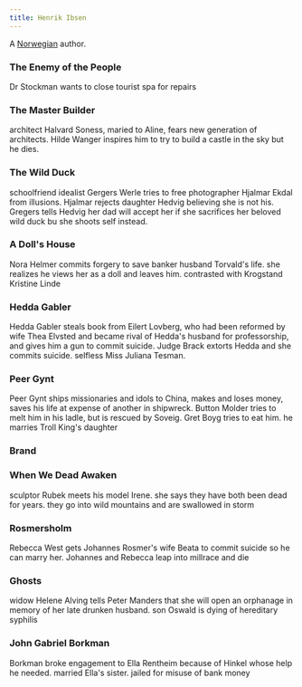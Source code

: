 ```yaml
---
title: Henrik Ibsen
---
```


A [Norwegian](../index.html) author.

### The Enemy of the People

Dr Stockman wants to close tourist spa for repairs

### The Master Builder

architect Halvard Soness, maried to Aline, fears new generation of architects. Hilde Wanger inspires him to try to build a castle in the sky but he dies.

### The Wild Duck

schoolfriend idealist Gergers Werle tries to free photographer Hjalmar Ekdal from illusions. Hjalmar rejects daughter Hedvig believing she is not his. Gregers tells Hedvig her dad will accept her if she sacrifices her beloved wild duck bu she shoots self instead.

### A Doll's House

Nora Helmer commits forgery to save banker husband Torvald's life. she realizes he views her as a doll and leaves him. contrasted with Krogstand Kristine Linde

### Hedda Gabler

Hedda Gabler steals book from Eilert Lovberg, who had been reformed by wife Thea Elvsted and became rival of Hedda's husband for professorship, and gives him a gun to commit suicide. Judge Brack extorts Hedda and she commits suicide. selfless Miss Juliana Tesman.

### Peer Gynt

Peer Gynt ships missionaries and idols to China, makes and loses money, saves his life at expense of another in shipwreck. Button Molder tries to melt him in his ladle, but is rescued by Soveig. Gret Boyg tries to eat him. he marries Troll King's daughter

### Brand

### When We Dead Awaken

sculptor Rubek meets his model Irene. she says they have both been dead for years. they go into wild mountains and are swallowed in storm

### Rosmersholm

Rebecca West gets Johannes Rosmer's wife Beata to commit suicide so he can marry her. Johannes and Rebecca leap into millrace and die

### Ghosts

widow Helene Alving tells Peter Manders that she will open an orphanage in memory of her late drunken husband. son Oswald is dying of hereditary syphilis

### John Gabriel Borkman

Borkman broke engagement to Ella Rentheim because of Hinkel whose help he needed. married Ella's sister. jailed for misuse of bank money
